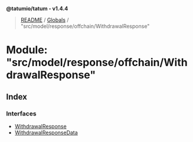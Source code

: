**@tatumio/tatum - v1.4.4**

> [README](../README.md) / [Globals](../globals.md) / "src/model/response/offchain/WithdrawalResponse"

# Module: "src/model/response/offchain/WithdrawalResponse"

## Index

### Interfaces

* [WithdrawalResponse](../interfaces/_src_model_response_offchain_withdrawalresponse_.withdrawalresponse.md)
* [WithdrawalResponseData](../interfaces/_src_model_response_offchain_withdrawalresponse_.withdrawalresponsedata.md)
